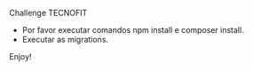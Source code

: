 Challenge TECNOFIT

- Por favor executar comandos npm install e composer install.
- Executar as migrations.

Enjoy!

